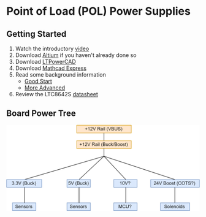 # Point of Load (POL) Power Supplies
## Getting Started
1. Watch the introductory [video](https://www.youtube.com/watch?v=o5OQcIHKOF0)
2. Download [Altium](www.altium.com) if you haven't already done so
3. Download [LTPowerCAD](http://www.analog.com/en/design-center/ltpowercad.html)
4. Download [Mathcad Express](https://www.ptc.com/en/products/mathcad-express-free-download/install)
5. Read some background information 
   * [Good Start](https://electronicsforu.com/resources/learn-electronics/smps-basics-switched-mode-power-supply)
   * [More Advanced](https://www.onsemi.com/pub/Collateral/SMPSRM-D.PDF)
6. Review the LTC8642S [datasheet](http://www.analog.com/media/en/technical-documentation/data-sheets/lt8642s.pdf)

## Board Power Tree
![Power Tree](https://github.com/badgerloop-software/podiv-altium/blob/processor_power/pdf/LV-Modules-PowerTree.png "Logo Title Text 1")
